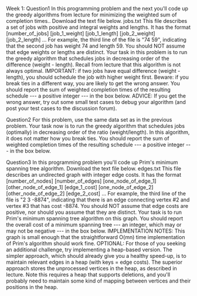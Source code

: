Week 1:
Question1
In this programming problem and the next you'll code up the greedy algorithms from lecture for minimizing the weighted sum of completion times..
Download the text file below.
jobs.txt
This file describes a set of jobs with positive and integral weights and lengths. It has the format
[number_of_jobs]
[job_1_weight] [job_1_length]
[job_2_weight] [job_2_length]
...
For example, the third line of the file is "74 59", indicating that the second job has weight 74 and length 59.
You should NOT assume that edge weights or lengths are distinct.
Your task in this problem is to run the greedy algorithm that schedules jobs in decreasing order of the difference (weight - length). 
Recall from lecture that this algorithm is not always optimal. IMPORTANT: if two jobs have equal difference (weight - length), 
you should schedule the job with higher weight first. Beware: if you break ties in a different way, you are likely to get the wrong answer. 
You should report the sum of weighted completion times of the resulting schedule --- a positive integer --- in the box below.
ADVICE: If you get the wrong answer, try out some small test cases to debug your algorithm (and post your test cases to the discussion forum).

Question2
For this problem, use the same data set as in the previous problem.
Your task now is to run the greedy algorithm that schedules jobs (optimally) in decreasing order of the ratio (weight/length). 
In this algorithm, it does not matter how you break ties. You should report the sum of weighted completion times of the 
resulting schedule --- a positive integer --- in the box below.

Question3
In this programming problem you'll code up Prim's minimum spanning tree algorithm.
Download the text file below.
edges.txt
This file describes an undirected graph with integer edge costs. It has the format
[number_of_nodes] [number_of_edges]
[one_node_of_edge_1] [other_node_of_edge_1] [edge_1_cost]
[one_node_of_edge_2] [other_node_of_edge_2] [edge_2_cost]
...
For example, the third line of the file is "2 3 -8874", indicating that there is an edge connecting vertex #2 and vertex #3 that has cost -8874.
You should NOT assume that edge costs are positive, nor should you assume that they are distinct.
Your task is to run Prim's minimum spanning tree algorithm on this graph. You should report the overall cost of a minimum spanning tree --- an integer, 
which may or may not be negative --- in the box below.
IMPLEMENTATION NOTES: This graph is small enough that the straightforward O(mn) time implementation of Prim's algorithm should work fine. 
OPTIONAL: For those of you seeking an additional challenge, try implementing a heap-based version. The simpler approach, which should already give you a healthy speed-up, 
is to maintain relevant edges in a heap (with keys = edge costs). The superior approach stores the unprocessed vertices in the heap, as described in lecture. 
Note this requires a heap that supports deletions, and you'll probably need to maintain some kind of mapping between vertices and their positions in the heap.
